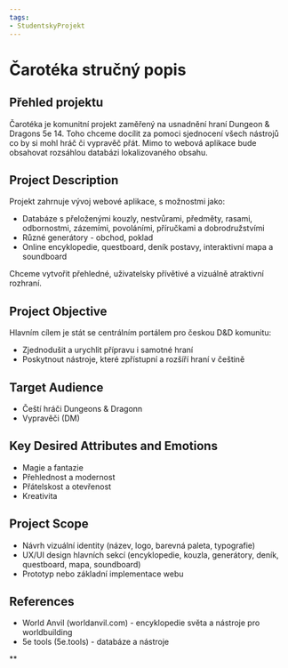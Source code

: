 ```yaml
---
tags:
- StudentskyProjekt
---
```

# Čarotéka stručný popis

## Přehled projektu
Čarotéka je komunitní projekt zaměřený na usnadnění hraní Dungeon & Dragons 5e 14. Toho chceme docílit za pomoci sjednocení všech nástrojů co by si mohl hráč či vypravěč přát. Mimo to webová aplikace bude obsahovat rozsáhlou databázi lokalizovaného obsahu.
## Project Description 
Projekt zahrnuje vývoj webové aplikace, s možnostmi jako:
- Databáze s přeloženými kouzly, nestvůrami, předměty, rasami, odbornostmi, zázemími, povoláními, příručkami a dobrodružstvími
- Různé generátory - obchod, poklad
- Online encyklopedie, questboard, deník postavy, interaktivní mapa a soundboard

Chceme vytvořit přehledné, uživatelsky přívětivé a vizuálně atraktivní rozhraní.
## Project Objective
Hlavním cílem je stát se centrálním portálem pro českou D&D komunitu:
- Zjednodušit a urychlit přípravu i samotné hraní
- Poskytnout nástroje, které zpřístupní a rozšíří hraní v češtině
## Target Audience
- Čeští hráči Dungeons & Dragonn
- Vypravěči (DM)
## Key Desired Attributes and Emotions
- Magie a fantazie
- Přehlednost a modernost
- Přátelskost a otevřenost 
- Kreativita
## Project Scope
- Návrh vizuální identity (název, logo, barevná paleta, typografie)
- UX/UI design hlavních sekcí (encyklopedie, kouzla, generátory, deník, questboard, mapa, soundboard)
- Prototyp nebo základní implementace webu 
## References
- World Anvil (worldanvil.com) - encyklopedie světa a nástroje pro worldbuilding
- 5e tools (5e.tools) - databáze a nástroje 

**
